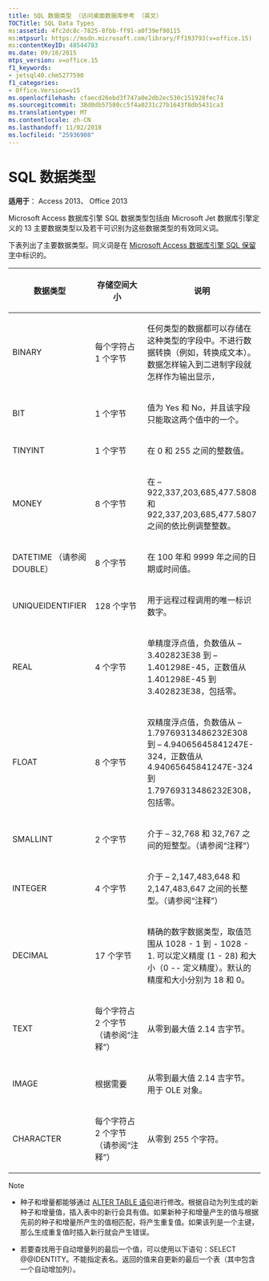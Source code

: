 ```yaml
---
title: SQL 数据类型 （访问桌面数据库参考 （英文）
TOCTitle: SQL Data Types
ms:assetid: 4fc2dc8c-7825-8fbb-ff91-a0f39ef90115
ms:mtpsurl: https://msdn.microsoft.com/library/Ff193793(v=office.15)
ms:contentKeyID: 48544783
ms.date: 09/18/2015
mtps_version: v=office.15
f1_keywords:
- jetsql40.chm5277590
f1_categories:
- Office.Version=v15
ms.openlocfilehash: cfaecd26ebd3f747a0e2db2ec530c151928fec74
ms.sourcegitcommit: 38d0db57580cc5f4a0231c27b1643f8db5431ca3
ms.translationtype: MT
ms.contentlocale: zh-CN
ms.lasthandoff: 11/02/2018
ms.locfileid: "25936908"
---
```

# <a name="sql-data-types"></a>SQL 数据类型


**适用于**： Access 2013、 Office 2013

Microsoft Access 数据库引擎 SQL 数据类型包括由 Microsoft Jet 数据库引擎定义的 13 主要数据类型以及若干可识别为这些数据类型的有效同义词。

下表列出了主要数据类型。同义词是在 [Microsoft Access 数据库引擎 SQL 保留字](sql-reserved-words.md)中标识的。

<table>
<colgroup>
<col style="width: 33%" />
<col style="width: 33%" />
<col style="width: 33%" />
</colgroup>
<thead>
<tr class="header">
<th><p>数据类型</p></th>
<th><p>存储空间大小</p></th>
<th><p>说明</p></th>
</tr>
</thead>
<tbody>
<tr class="odd">
<td><p>BINARY</p></td>
<td><p>每个字符占 1 个字节</p></td>
<td><p>任何类型的数据都可以存储在这种类型的字段中。不进行数据转换（例如，转换成文本）。数据怎样输入到二进制字段就怎样作为输出显示，</p></td>
</tr>
<tr class="even">
<td><p>BIT</p></td>
<td><p>1 个字节</p></td>
<td><p>值为 Yes 和 No，并且该字段只能取这两个值中的一个。</p></td>
</tr>
<tr class="odd">
<td><p>TINYINT</p></td>
<td><p>1 个字节</p></td>
<td><p>在 0 和 255 之间的整数值。</p></td>
</tr>
<tr class="even">
<td><p>MONEY</p></td>
<td><p>8 个字节</p></td>
<td><p>在 – 922,337,203,685,477.5808 和 922,337,203,685,477.5807 之间的依比例调整整数。</p></td>
</tr>
<tr class="odd">
<td><p>DATETIME （请参阅 DOUBLE）</p></td>
<td><p>8 个字节</p></td>
<td><p>在 100 年和 9999 年之间的日期或时间值。</p></td>
</tr>
<tr class="even">
<td><p>UNIQUEIDENTIFIER</p></td>
<td><p>128 个字节</p></td>
<td><p>用于远程过程调用的唯一标识数字。</p></td>
</tr>
<tr class="odd">
<td><p>REAL</p></td>
<td><p>4 个字节</p></td>
<td><p>单精度浮点值，负数值从 – 3.402823E38 到 – 1.401298E-45，正数值从 1.401298E-45 到 3.402823E38，包括零。</p></td>
</tr>
<tr class="even">
<td><p>FLOAT</p></td>
<td><p>8 个字节</p></td>
<td><p>双精度浮点值，负数值从 – 1.79769313486232E308 到 – 4.94065645841247E-324，正数值从 4.94065645841247E-324 到 1.79769313486232E308，包括零。</p></td>
</tr>
<tr class="odd">
<td><p>SMALLINT</p></td>
<td><p>2 个字节</p></td>
<td><p>介于 – 32,768 和 32,767 之间的短整型。（请参阅“注释”）</p></td>
</tr>
<tr class="even">
<td><p>INTEGER</p></td>
<td><p>4 个字节</p></td>
<td><p>介于 – 2,147,483,648 和 2,147,483,647 之间的长整型。（请参阅“注释”）</p></td>
</tr>
<tr class="odd">
<td><p>DECIMAL</p></td>
<td><p>17 个字节</p></td>
<td><p>精确的数字数据类型，取值范围从 1028 - 1 到 - 1028 - 1. 可以定义精度 (1 - 28) 和大小（0 -- 定义精度）。默认的精度和大小分别为 18 和 0。</p></td>
</tr>
<tr class="even">
<td><p>TEXT</p></td>
<td><p>每个字符占 2 个字节（请参阅“注释”）</p></td>
<td><p>从零到最大值 2.14 吉字节。</p></td>
</tr>
<tr class="odd">
<td><p>IMAGE</p></td>
<td><p>根据需要</p></td>
<td><p>从零到最大值 2.14 吉字节。用于 OLE 对象。</p></td>
</tr>
<tr class="even">
<td><p>CHARACTER</p></td>
<td><p>每个字符占 2 个字节（请参阅“注释”）</p></td>
<td><p>从零到 255 个字符。</p></td>
</tr>
</tbody>
</table>



> [!NOTE]
> <UL>
> <LI>
> <P>种子和增量都能够通过 <A href="alter-table-statement-microsoft-access-sql.md">ALTER TABLE 语句</A>进行修改。根据自动为列生成的新种子和增量值，插入表中的新行会具有值。如果新种子和增量产生的值与根据先前的种子和增量所产生的值相匹配，将产生重复值。如果该列是一个主键，那么生成重复值时插入新行就会产生错误。</P>
> <LI>
> <P>若要查找用于自动增量列的最后一个值，可以使用以下语句：SELECT @@IDENTITY。不能指定表名。返回的值来自更新的最后一个表（其中包含一个自动增加列）。</P></LI></UL>


